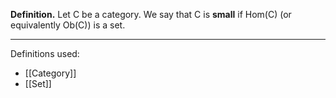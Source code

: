 **Definition.** Let $\mathsf{C}$ be a category. We say that $\mathsf{C}$ is **small** if $\text{Hom}(\mathsf{C})$ (or equivalently $\text{Ob}(\mathsf{C})$) is a set.
***
Definitions used:
- [[Category]]
- [[Set]]
